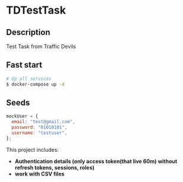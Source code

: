 # TDTestTask

## Description

Test Task from Traffic Devils

## Fast start

```bash
# Up all services
$ docker-compose up -d
```

## Seeds

```js
mockUser = {
  email: "test@gmail.com",
  password: "01010101",
  username: "testuser",
};
```

This project includes:

- **Authentication details (only access token(that live 60m) without refresh tokens, sessions, roles)**
- **work with CSV files**
